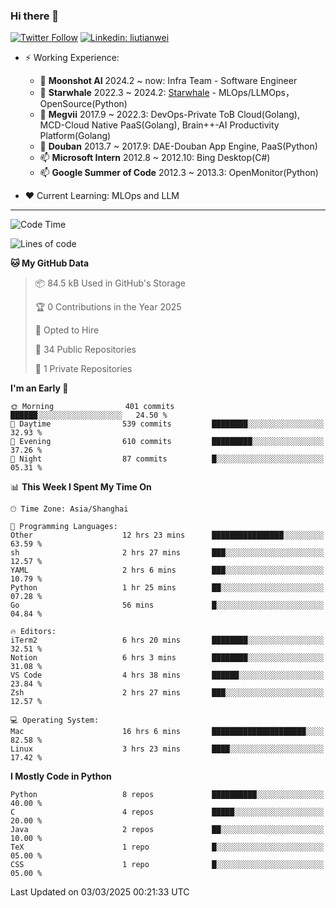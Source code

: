 ### Hi there 👋

[![Twitter Follow](https://img.shields.io/twitter/follow/tianweidut?style=social)](https://twitter.com/tianweidut)
[![Linkedin: liutianwei](https://img.shields.io/badge/-liutianwei-blue?style=flat-square&logo=Linkedin&logoColor=white&link=https://www.linkedin.com/in/liutianwei/)](https://www.linkedin.com/in/liutianwei/)

- ⚡ Working Experience:
  - 🔭 **Moonshot AI**  2024.2 ~ now: Infra Team - Software Engineer
  - 🌱 **Starwhale** 2022.3 ~ 2024.2: [Starwhale](https://github.com/star-whale/starwhale) - MLOps/LLMOps，OpenSource(Python)
  - 🌱 **Megvii** 2017.9 ~ 2022.3: DevOps-Private ToB Cloud(Golang), MCD-Cloud Native PaaS(Golang), Brain++-AI Productivity Platform(Golang)
  - 🌱 **Douban** 2013.7 ~ 2017.9: DAE-Douban App Engine, PaaS(Python)
  - 📫 **Microsoft Intern** 2012.8 ~ 2012.10: Bing Desktop(C#)
  - 📫 **Google Summer of Code** 2012.3 ~ 2013.3: OpenMonitor(Python)

- ❤️ Current Learning: MLOps and LLM

---
<!--START_SECTION:waka-->
![Code Time](http://img.shields.io/badge/Code%20Time-6%2C799%20hrs%2027%20mins-blue)

![Lines of code](https://img.shields.io/badge/From%20Hello%20World%20I%27ve%20Written-1.0%20million%20lines%20of%20code-blue)

**🐱 My GitHub Data** 

> 📦 84.5 kB Used in GitHub's Storage 
 > 
> 🏆 0 Contributions in the Year 2025
 > 
> 💼 Opted to Hire
 > 
> 📜 34 Public Repositories 
 > 
> 🔑 1 Private Repositories 
 > 
**I'm an Early 🐤** 

```text
🌞 Morning                401 commits         ██████░░░░░░░░░░░░░░░░░░░   24.50 % 
🌆 Daytime                539 commits         ████████░░░░░░░░░░░░░░░░░   32.93 % 
🌃 Evening                610 commits         █████████░░░░░░░░░░░░░░░░   37.26 % 
🌙 Night                  87 commits          █░░░░░░░░░░░░░░░░░░░░░░░░   05.31 % 
```


📊 **This Week I Spent My Time On** 

```text
🕑︎ Time Zone: Asia/Shanghai

💬 Programming Languages: 
Other                    12 hrs 23 mins      ████████████████░░░░░░░░░   63.59 % 
sh                       2 hrs 27 mins       ███░░░░░░░░░░░░░░░░░░░░░░   12.57 % 
YAML                     2 hrs 6 mins        ███░░░░░░░░░░░░░░░░░░░░░░   10.79 % 
Python                   1 hr 25 mins        ██░░░░░░░░░░░░░░░░░░░░░░░   07.28 % 
Go                       56 mins             █░░░░░░░░░░░░░░░░░░░░░░░░   04.84 % 

🔥 Editors: 
iTerm2                   6 hrs 20 mins       ████████░░░░░░░░░░░░░░░░░   32.51 % 
Notion                   6 hrs 3 mins        ████████░░░░░░░░░░░░░░░░░   31.08 % 
VS Code                  4 hrs 38 mins       ██████░░░░░░░░░░░░░░░░░░░   23.84 % 
Zsh                      2 hrs 27 mins       ███░░░░░░░░░░░░░░░░░░░░░░   12.57 % 

💻 Operating System: 
Mac                      16 hrs 6 mins       █████████████████████░░░░   82.58 % 
Linux                    3 hrs 23 mins       ████░░░░░░░░░░░░░░░░░░░░░   17.42 % 
```

**I Mostly Code in Python** 

```text
Python                   8 repos             ██████████░░░░░░░░░░░░░░░   40.00 % 
C                        4 repos             █████░░░░░░░░░░░░░░░░░░░░   20.00 % 
Java                     2 repos             ██░░░░░░░░░░░░░░░░░░░░░░░   10.00 % 
TeX                      1 repo              █░░░░░░░░░░░░░░░░░░░░░░░░   05.00 % 
CSS                      1 repo              █░░░░░░░░░░░░░░░░░░░░░░░░   05.00 % 
```




 Last Updated on 03/03/2025 00:21:33 UTC
<!--END_SECTION:waka-->
